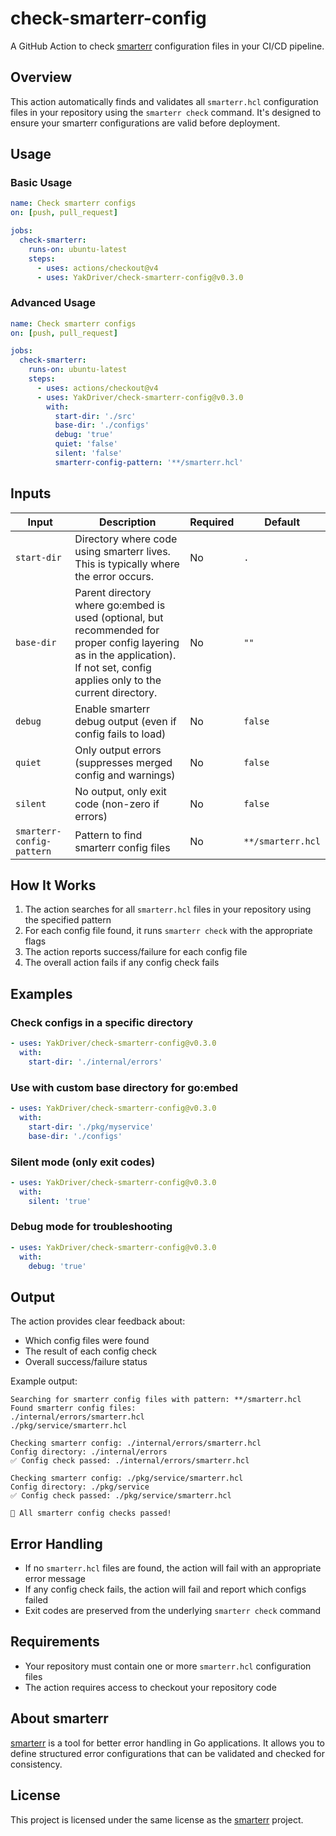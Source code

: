 # check-smarterr-config

A GitHub Action to check [smarterr](https://github.com/YakDriver/smarterr) configuration files in your CI/CD pipeline.

## Overview

This action automatically finds and validates all `smarterr.hcl` configuration files in your repository using the `smarterr check` command. It's designed to ensure your smarterr configurations are valid before deployment.

## Usage

### Basic Usage

```yaml
name: Check smarterr configs
on: [push, pull_request]

jobs:
  check-smarterr:
    runs-on: ubuntu-latest
    steps:
      - uses: actions/checkout@v4
      - uses: YakDriver/check-smarterr-config@v0.3.0
```

### Advanced Usage

```yaml
name: Check smarterr configs
on: [push, pull_request]

jobs:
  check-smarterr:
    runs-on: ubuntu-latest
    steps:
      - uses: actions/checkout@v4
      - uses: YakDriver/check-smarterr-config@v0.3.0
        with:
          start-dir: './src'
          base-dir: './configs'
          debug: 'true'
          quiet: 'false'
          silent: 'false'
          smarterr-config-pattern: '**/smarterr.hcl'
```

## Inputs

| Input | Description | Required | Default |
|-------|-------------|----------|---------|
| `start-dir` | Directory where code using smarterr lives. This is typically where the error occurs. | No | `.` |
| `base-dir` | Parent directory where go:embed is used (optional, but recommended for proper config layering as in the application). If not set, config applies only to the current directory. | No | `""` |
| `debug` | Enable smarterr debug output (even if config fails to load) | No | `false` |
| `quiet` | Only output errors (suppresses merged config and warnings) | No | `false` |
| `silent` | No output, only exit code (non-zero if errors) | No | `false` |
| `smarterr-config-pattern` | Pattern to find smarterr config files | No | `**/smarterr.hcl` |

## How It Works

1. The action searches for all `smarterr.hcl` files in your repository using the specified pattern
2. For each config file found, it runs `smarterr check` with the appropriate flags
3. The action reports success/failure for each config file
4. The overall action fails if any config check fails

## Examples

### Check configs in a specific directory

```yaml
- uses: YakDriver/check-smarterr-config@v0.3.0
  with:
    start-dir: './internal/errors'
```

### Use with custom base directory for go:embed

```yaml
- uses: YakDriver/check-smarterr-config@v0.3.0
  with:
    start-dir: './pkg/myservice'
    base-dir: './configs'
```

### Silent mode (only exit codes)

```yaml
- uses: YakDriver/check-smarterr-config@v0.3.0
  with:
    silent: 'true'
```

### Debug mode for troubleshooting

```yaml
- uses: YakDriver/check-smarterr-config@v0.3.0
  with:
    debug: 'true'
```

## Output

The action provides clear feedback about:
- Which config files were found
- The result of each config check
- Overall success/failure status

Example output:
```
Searching for smarterr config files with pattern: **/smarterr.hcl
Found smarterr config files:
./internal/errors/smarterr.hcl
./pkg/service/smarterr.hcl

Checking smarterr config: ./internal/errors/smarterr.hcl
Config directory: ./internal/errors
✅ Config check passed: ./internal/errors/smarterr.hcl

Checking smarterr config: ./pkg/service/smarterr.hcl
Config directory: ./pkg/service
✅ Config check passed: ./pkg/service/smarterr.hcl

🎉 All smarterr config checks passed!
```

## Error Handling

- If no `smarterr.hcl` files are found, the action will fail with an appropriate error message
- If any config check fails, the action will fail and report which configs failed
- Exit codes are preserved from the underlying `smarterr check` command

## Requirements

- Your repository must contain one or more `smarterr.hcl` configuration files
- The action requires access to checkout your repository code

## About smarterr

[smarterr](https://github.com/YakDriver/smarterr) is a tool for better error handling in Go applications. It allows you to define structured error configurations that can be validated and checked for consistency.

## License

This project is licensed under the same license as the [smarterr](https://github.com/YakDriver/smarterr) project.
